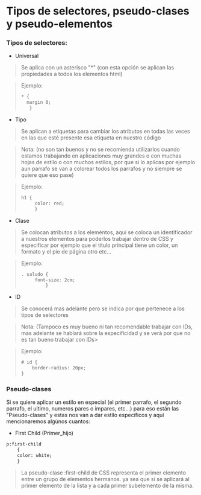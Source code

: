 # Tipos de selectores, pseudo-clases y pseudo-elementos

### Tipos de selectores:

* Universal
> Se aplica con un asterisco "*"  (con esta opción se aplican las propiedades a todos los elementos html) 

> Ejemplo:
> ```html
> * {
>	margin 0; 
>	 } 
> ```

* Tipo
> Se aplican a etiquetas para cambiar los atributos en todas las veces en las que esté presente esa etiqueta en nuestro código

> Nota: (no son tan buenos y no se recomienda utilizarlos cuando estamos trabajando en aplicaciones muy grandes o con muchas hojas de estilo o con muchos estílos, por que si lo aplicas por ejemplo aun parrafo se van a colorear todos los parrafos y no siempre se quiere que eso pase)

> Ejemplo:
> ```html
> h1 {
>      color: red;
>      } 
> ```

* Clase
> Se colocan atributos a los eleméntos, aquí se coloca un identificador a nuestros elementos para poderlos trabajar dentro de CSS y especificar por ejemplo que el titulo principal tiene un color, un formato y el pie de página otro etc...

>Ejemplo:
>```html
>. saludo { 
>      font-size: 2cm;
>          }
>```

* ID
>Se conocerá mas adelante pero se indica por que pertenece a los tipos de selectores

>Nota: (Tampoco es muy bueno ni tan recomendable trabajar con IDs, mas adelante se hablará sobre la especificidad y se verá por que no es tan bueno trabajar con IDs>

> Ejemplo:
> ```html
> # id {
>     border-radius: 20px;
> }
> ```

### Pseudo-clases
Si se quiere aplicar un estilo en especial (el primer parrafo, el segundo parrafo, el ultimo, numeros pares o impares, etc...) para eso están las "Pseudo-clases" y estas nos van a dar estílo específicos y aquí mencionaremos algúnos cuantos:

* First Child (Primer_hijo)
```html
p:first-child 
	{
	color: white;
	}
```
> La pseudo-clase :first-child de CSS representa el primer elemento entre un grupo de elementos hermanos. ya sea que si se aplicará al primer elemento de la lista y a cada primer subelemento de la misma.
```html
```

```html
```

